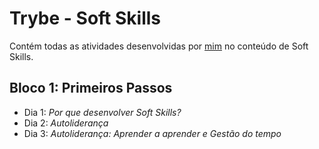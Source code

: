 # Trybe - Soft Skills

Contém todas as atividades desenvolvidas por [mim](https://www.linkedin.com/in/yuri-toribio-b603861a6/) no conteúdo de Soft Skills.

## Bloco 1: Primeiros Passos

- Dia 1: _Por que desenvolver Soft Skills?_
- Dia 2: _Autoliderança_
- Dia 3: _Autoliderança: Aprender a aprender e Gestão do tempo_
